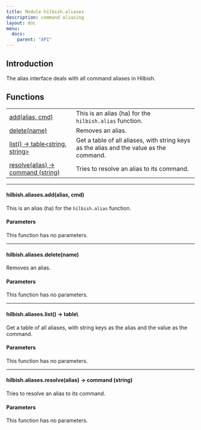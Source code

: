 ```yaml
---
title: Module hilbish.aliases
description: command aliasing
layout: doc
menu:
  docs:
    parent: "API"
---
```


## Introduction
The alias interface deals with all command aliases in Hilbish.

## Functions
|||
|----|----|
|<a href="#aliases.add">add(alias, cmd)</a>|This is an alias (ha) for the `hilbish.alias` function.|
|<a href="#aliases.delete">delete(name)</a>|Removes an alias.|
|<a href="#aliases.list">list() -> table<string, string></a>|Get a table of all aliases, with string keys as the alias and the value as the command.|
|<a href="#aliases.resolve">resolve(alias) -> command (string)</a>|Tries to resolve an alias to its command.|

<hr><div id='aliases.add'>
<h4 class='heading'>
hilbish.aliases.add(alias, cmd)
<a href="#aliases.add" class='heading-link'>
	<i class="fas fa-paperclip"></i>
</a>
</h4>

This is an alias (ha) for the `hilbish.alias` function.  
#### Parameters
This function has no parameters.  
</div>

<hr><div id='aliases.delete'>
<h4 class='heading'>
hilbish.aliases.delete(name)
<a href="#aliases.delete" class='heading-link'>
	<i class="fas fa-paperclip"></i>
</a>
</h4>

Removes an alias.  
#### Parameters
This function has no parameters.  
</div>

<hr><div id='aliases.list'>
<h4 class='heading'>
hilbish.aliases.list() -> table\<string, string>
<a href="#aliases.list" class='heading-link'>
	<i class="fas fa-paperclip"></i>
</a>
</h4>

Get a table of all aliases, with string keys as the alias and the value as the command.  
#### Parameters
This function has no parameters.  
</div>

<hr><div id='aliases.resolve'>
<h4 class='heading'>
hilbish.aliases.resolve(alias) -> command (string)
<a href="#aliases.resolve" class='heading-link'>
	<i class="fas fa-paperclip"></i>
</a>
</h4>

Tries to resolve an alias to its command.  
#### Parameters
This function has no parameters.  
</div>

